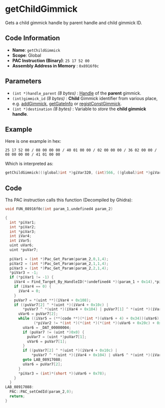 # getChildGimmick

Gets a child gimmick handle by parent handle and child gimmick ID.

## Code Information

- **Name**: `getChildGimmick`
- **Scope**: Global
- **PAC Instruction (Binary)**: `25 17 52 00`
- **Assembly Address in Memory** : `0x8916f0c`

## Parameters

- `(int *)handle_parent` *(8 bytes)* : [Handle](./gimmick_gethandle.md) of the **parent** gimmick.
- `(int)gimmick_id` *(8 bytes)* : **Child** Gimmick identifier from various place, e.g. [addGimmick](./addgimmick.md), [getGateInfo](./getgateinfo.md) or [registConstGimmick](./registconstgimmick.md).
- `(int *)destination` *(8 bytes)* : Variable to *store* the **child gimmick handle**.

## Example

Here is one example in hex:

```25 17 52 00 / 08 00 00 00 / 40 01 00 00 / 02 00 00 00 / 36 02 00 00 / 08 00 00 00 / 41 01 00 00```

Which is interpreted as:

```c
getChildGimmick(((global)int *)giVar320, (int)566, ((global)int *)giVar321)
```

## Code

Ths PAC instruction calls this function (Decompiled by Ghidra):

```c
void FUN_08916f0c(int param_1,undefined4 param_2)

{
  int *piVar1;
  int *piVar2;
  int *piVar3;
  int iVar4;
  int iVar5;
  uint uVar6;
  uint *puVar7;
  
  piVar1 = (int *)Pac_Get_Param(param_2,0,1,4);
  piVar2 = (int *)Pac_Get_Param(param_2,1,1,4);
  piVar3 = (int *)Pac_Get_Param(param_2,2,1,4);
  *piVar3 = -1;
  if (*piVar1 != -1) {
    iVar4 = Find_Target_By_HandleID(*(undefined4 *)(param_1 + 0x14),*piVar1,1);
    if (iVar4 == 0) {
      iVar4 = 0;
    }
    puVar7 = *(uint **)(iVar4 + 0x108);
    if ((puVar7[2] ^ *(uint *)(iVar4 + 0x10c) |
        *puVar7 ^ *(uint *)(iVar4 + 0x104) | puVar7[1] ^ *(uint *)(iVar4 + 0x108)) != 0) {
      uVar6 = puVar7[2];
      while ((iVar5 = (**(code **)(*(int *)(uVar6 + 4) + 0x34))(uVar6), iVar5 != 10 ||
             (*piVar2 != *(int *)(*(int *)(*(int *)(uVar6 + 0x20c) + 0x14) + 0x18)))) {
        uVar6 = _DAT_00000004;
        if (puVar7 != (uint *)0x0) {
          puVar7 = (uint *)puVar7[1];
          uVar6 = puVar7[1];
        }
        if ((puVar7[2] ^ *(uint *)(iVar4 + 0x10c) |
            *puVar7 ^ *(uint *)(iVar4 + 0x104) | uVar6 ^ *(uint *)(iVar4 + 0x108)) == 0)
        goto LAB_08917088;
        uVar6 = puVar7[2];
      }
      *piVar3 = (int)*(short *)(uVar6 + 0x78);
    }
  }
LAB_08917088:
  PAC::PAC_setCmdId(param_2,0);
  return;
}
```

